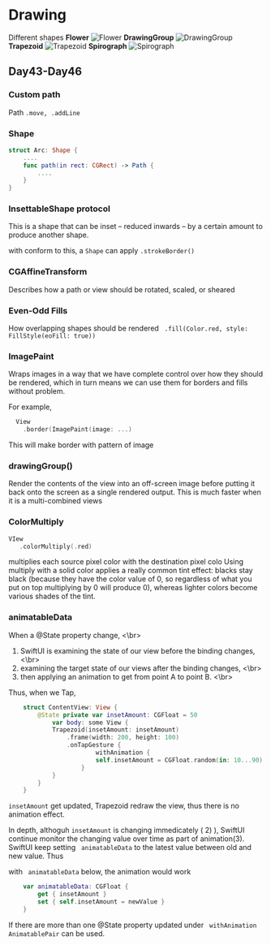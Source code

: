 # Drawing
Different shapes
**Flower**
![Flower](images/proj9.1.gif)
**DrawingGroup**
![DrawingGroup](images/proj9.2.gif)
**Trapezoid**
![Trapezoid](images/proj9.3.gif)
**Spirograph**
![Spirograph](images/proj9.4.gif)


## Day43-Day46

### Custom path

Path
`.move, .addLine`

### Shape
```swift
struct Arc: Shape {
    .... 
    func path(in rect: CGRect) -> Path {
        ....
    }
}
```

### InsettableShape protocol
This is a shape that can be inset – reduced inwards – by a certain amount to produce another shape. 

with conform to this, a `Shape` can apply `.strokeBorder()`

### CGAffineTransform
Describes how a path or view should be rotated, scaled, or sheared

### Even-Odd Fills
How overlapping shapes should be rendered
` .fill(Color.red, style: FillStyle(eoFill: true))`

### ImagePaint
Wraps images in a way that we have complete control over how they should be rendered, which in turn means we can use them for borders and fills without problem.

For example,

```swift
  View
    .border(ImagePaint(image: ...)
```
This will make border with pattern of image


### drawingGroup()
Render the contents of the view into an off-screen image before putting it back onto the screen as a single rendered output.
This is much faster when it is a multi-combined views

### ColorMultiply

```swift
VIew
   .colorMultiply(.red)
   ```

multiplies each source pixel color with the destination pixel colo
Using multiply with a solid color applies a really common tint effect: blacks stay black (because they have the color value of 0, so regardless of what you put on top multiplying by 0 will produce 0), whereas lighter colors become various shades of the tint.


### animatableData

When a @State property change,  <\br>
1) SwiftUI is examining the state of our view before the binding changes, <\br>
2) examining the target state of our views after the binding changes,  <\br>
3) then applying an animation to get from point A to point B. <\br>

Thus, when we Tap,

```swift
    struct ContentView: View {
        @State private var insetAmount: CGFloat = 50
            var body: some View {
            Trapezoid(insetAmount: insetAmount)
                .frame(width: 200, height: 100)
                .onTapGesture {
                        withAnimation {
                        self.insetAmount = CGFloat.random(in: 10...90)
                    }
            }
        }
    }

```
`insetAmount` get updated,  Trapezoid redraw the view, thus there is no animation effect.

In depth, althoguh `insetAmount` is changing immedicately ( 2) ), SwiftUI continue monitor the changing value over time as part of animation(3).  SwiftUI keep setting  ` animatableData` to the latest value between old and new value.  Thus 

with ` animatableData` below, the animation would work
```swift
    var animatableData: CGFloat {
        get { insetAmount }
        set { self.insetAmount = newValue }
    }
```


If there are more than one @State property updated under ` withAnimation`
`AnimatablePair` can be used.
